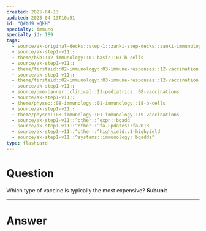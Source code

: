 ```yaml
---
created: 2025-04-13
updated: 2025-04-13T10:51
id: "Q#td9_+QKH"
specialty: immuno
specialty_id: 189
tags:
  - source/ak-original-decks::step-1::zanki-step-decks::zanki-immunology-+-general-pathology::immunology
  - source/ak-step1-v11::
  - theme/b&b::12-immunology::01-basic::03-b-cells
  - source/ak-step1-v11::
  - theme/firstaid::02-immunology::03-immune-responses::12-vaccination
  - source/ak-step1-v11::
  - theme/firstaid::02-immunology::03-immune-responses::12-vaccination::subunit-vaccine
  - source/ak-step1-v11::
  - source/ome-banner::clinical::11-pediatrics::08-vaccinations
  - source/ak-step1-v11::
  - theme/physeo::08-immunology::01-immunology::18-b-cells
  - source/ak-step1-v11::
  - theme/physeo::08-immunology::01-immunology::19-vaccinations
  - source/ak-step1-v11::^other::^expn::bgadd
  - source/ak-step1-v11::^other::^fa-updates::fa2018
  - source/ak-step1-v11::^other::^highyield::1-highyield
  - source/ak-step1-v11::^systems::immunology::bgadds"
type: flashcard
---
```


# Question
Which type of vaccine is typically the most expensive?   **Subunit**

---

# Answer
